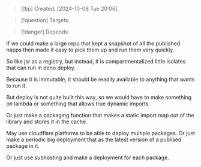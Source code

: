 
>[!tip] Created: [2024-10-08 Tue 20:06]

>[!question] Targets: 

>[!danger] Depends: 

If we could make a large repo that kept a snapshot of all the published napps then made it easy to pick them up and run them very quickly.

So like jsr as a registry, but instead, it is compartmentalized little isolates that can run in deno deploy.

Because it is immutable, it should be readily available to anything that wants to run it.

But deploy is not quite built this way, so we would have to make something on lambda or something that allows true dynamic imports.

Or just make a packaging function that makes a static import map out of the library and stores it in the cache.

May use cloudflare platforms to be able to deploy multiple packages.  Or just make a periodic big deployment that as the latest version of a publised package in it.

Or just use subhosting and make a deployment for each package.